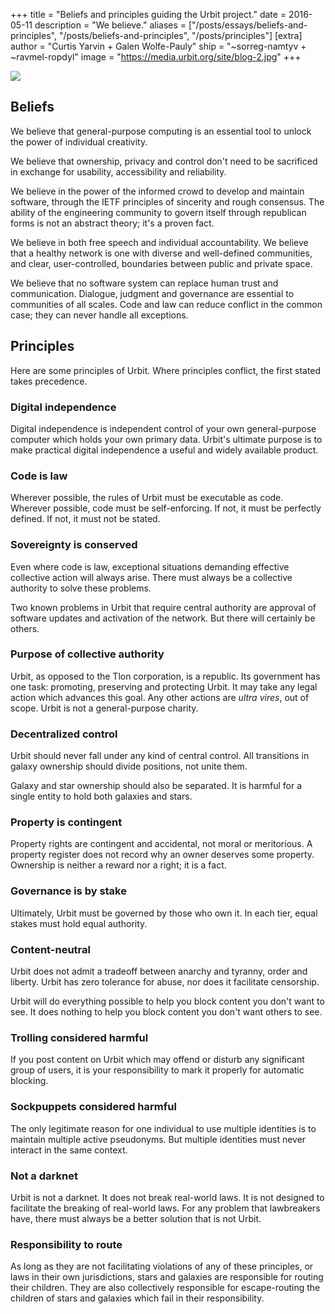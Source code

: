 +++
title = "Beliefs and principles guiding the Urbit project."
date = 2016-05-11
description = "We believe."
aliases = ["/posts/essays/beliefs-and-principles",
"/posts/beliefs-and-principles", "/posts/principles"]
[extra]
author = "Curtis Yarvin + Galen Wolfe-Pauly"
ship = "~sorreg-namtyv + ~ravmel-ropdyl"
image = "https://media.urbit.org/site/blog-2.jpg"
+++

![](https://media.urbit.org/site/blog-2.jpg)

## Beliefs

We believe that general-purpose computing is an essential tool to
unlock the power of individual creativity.

We believe that ownership, privacy and control don't need to be
sacrificed in exchange for usability, accessibility and reliability.

We believe in the power of the informed crowd to develop and maintain
software, through the IETF principles of sincerity and rough consensus.
The ability of the engineering community to govern itself through
republican forms is not an abstract theory; it's a proven fact.

We believe in both free speech and individual accountability.  We
believe that a healthy network is one with diverse and well-defined
communities, and clear, user-controlled, boundaries between public and
private space.

We believe that no software system can replace human trust and
communication.  Dialogue, judgment and governance are essential to
communities of all scales.  Code and law can reduce conflict in the
common case; they can never handle all exceptions.

## Principles

Here are some principles of Urbit.  Where principles conflict,
the first stated takes precedence.

### Digital independence

Digital independence is independent control of your own
general-purpose computer which holds your own primary data.
Urbit's ultimate purpose is to make practical digital
independence a useful and widely available product.

### Code is law

Wherever possible, the rules of Urbit must be executable as code.
Wherever possible, code must be self-enforcing.  If not, it must
be perfectly defined.  If not, it must not be stated.

### Sovereignty is conserved

Even where code is law, exceptional situations demanding
effective collective action will always arise.  There must
always be a collective authority to solve these problems.

Two known problems in Urbit that require central authority are
approval of software updates and activation of the network.  But
there will certainly be others.

### Purpose of collective authority

Urbit, as opposed to the Tlon corporation, is a republic.  Its
government has one task: promoting, preserving and protecting Urbit.
It may take any legal action which advances this goal.  Any other
actions are *ultra vires*, out of scope.  Urbit is not a
general-purpose charity.

### Decentralized control

Urbit should never fall under any kind of central control.  All
transitions in galaxy ownership should divide positions, not
unite them.

Galaxy and star ownership should also be separated.  It is
harmful for a single entity to hold both galaxies and stars.

### Property is contingent

Property rights are contingent and accidental, not moral or
meritorious.  A property register does not record why an owner
deserves some property.  Ownership is neither a reward nor a
right; it is a fact.

### Governance is by stake

Ultimately, Urbit must be governed by those who own it.  In each
tier, equal stakes must hold equal authority.

### Content-neutral

Urbit does not admit a tradeoff between anarchy and tyranny,
order and liberty.  Urbit has zero tolerance for abuse, nor does
it facilitate censorship.

Urbit will do everything possible to help you block content you
don't want to see.  It does nothing to help you block content you
don't want others to see.

### Trolling considered harmful

If you post content on Urbit which may offend or disturb any
significant group of users, it is your responsibility to mark it
properly for automatic blocking.

### Sockpuppets considered harmful

The only legitimate reason for one individual to use multiple
identities is to maintain multiple active pseudonyms.  But
multiple identities must never interact in the same context.

### Not a darknet

Urbit is not a darknet.  It does not break real-world laws.  It
is not designed to facilitate the breaking of real-world laws.
For any problem that lawbreakers have, there must always be a
better solution that is not Urbit.

### Responsibility to route

As long as they are not facilitating violations of any of these
principles, or laws in their own jurisdictions, stars and
galaxies are responsible for routing their children.  They are
also collectively responsible for escape-routing the children of
stars and galaxies which fail in their responsibility.
